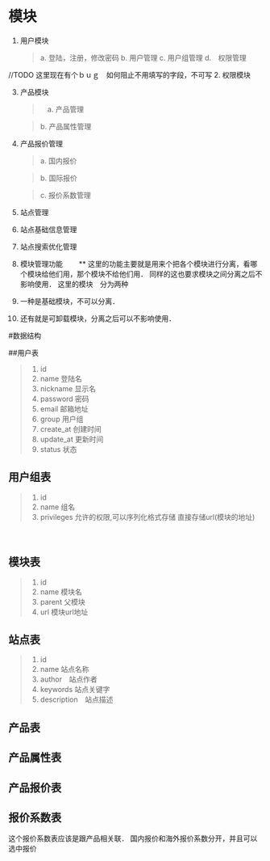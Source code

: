 ﻿# 模块
1. 用户模块
   > a. 登陆，注册，修改密码
   > b. 用户管理
   > c. 用户组管理
   > d.　权限管理

//TODO
   这里现在有个ｂｕｇ　如何阻止不用填写的字段，不可写
2. 权限模块

3. 产品模块
    > 　a. 产品管理

    >   b. 产品属性管理　       　

4. 产品报价管理
    > a. 国内报价

    > b. 国际报价

    > c. 报价系数管理

5. 站点管理
 1. 站点基础信息管理
 2. 站点搜索优化管理

6. 模块管理功能　　
** 这里的功能主要就是用来个把各个模块进行分离，看哪个模块给他们用，那个模块不给他们用．
同样的这也要求模块之间分离之后不影响使用．
这里的模块　分为两种　
1. 一种是基础模块，不可以分离．
2. 还有就是可卸载模块，分离之后可以不影响使用．



#数据结构

##用户表

> 1. id
> 2. name 登陆名
> 3. nickname  显示名
> 3. password   密码
> 2. email  邮箱地址
> 4. group  用户组
> 5. create_at  创建时间
> 6. update_at  更新时间
> 6. status    状态

## 用户组表

> 1. id
> 2. name  组名
> 3. privileges  允许的权限,可以序列化格式存储 直接存储url(模块的地址)

　

## 模块表
> 1. id
> 2. name 模块名
> 3. parent 父模块
> 3. url  模块url地址


## 站点表
>1. id
>2. name 站点名称
>3. author　站点作者
>4. keywords 站点关键字
>3. description　站点描述

## 产品表


## 产品属性表



## 产品报价表


## 报价系数表
这个报价系数表应该是跟产品相关联．
国内报价和海外报价系数分开，并且可以选中报价



